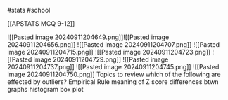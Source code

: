 #stats
#school 

[[APSTATS MCQ 9-12]]


![[Pasted image 20240911204649.png]]![[Pasted image 20240911204656.png]]
![[Pasted image 20240911204707.png]]
![[Pasted image 20240911204715.png]]
![[Pasted image 20240911204723.png]]
![[Pasted image 20240911204729.png]]
![[Pasted image 20240911204737.png]]
![[Pasted image 20240911204745.png]]
![[Pasted image 20240911204750.png]]
Topics to review
     which of the following are effected by outliers?
     Empirical Rule
     meaning of Z score
     differences btwn graphs
        histogram
        box plot
        